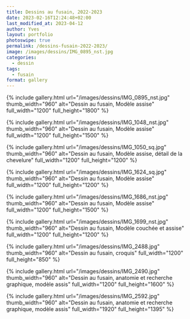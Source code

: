 ```yaml
---
title: Dessins au fusain, 2022-2023
date: 2023-02-16T12:24:48+02:00
last_modified_at: 2023-04-12
author: Yves
layout: portfolio
photoswipe: true
permalink: /dessins-fusain-2022-2023/
image: /images/dessins/IMG_0895_nst.jpg
categories:
  - dessin
tags:
  - fusain
format: gallery
---
```


<div class="photoswipe-gallery">
{% include gallery.html
 url="/images/dessins/IMG_0895_nst.jpg"
 thumb_width="960" alt="Dessin au fusain, Modèle assise"
 full_width="1200" full_height="1800"
%}

{% include gallery.html
 url="/images/dessins/IMG_1048_nst.jpg"
 thumb_width="960" alt="Dessin au fusain, Modèle assise"
 full_width="1200" full_height="1500"
%}

{% include gallery.html
 url="/images/dessins/IMG_1050_sq.jpg"
 thumb_width="960" alt="Dessin au fusain, Modèle assise, détail de la chevelure"
 full_width="1200" full_height="1200"
%}

{% include gallery.html
 url="/images/dessins/IMG_1624_sq.jpg"
 thumb_width="960" alt="Dessin au fusain, Modèle assise"
 full_width="1200" full_height="1200"
%}

{% include gallery.html
 url="/images/dessins/IMG_1686_nst.jpg"
 thumb_width="960" alt="Dessin au fusain, Modèle assise"
 full_width="1200" full_height="1500"
%}

{% include gallery.html
 url="/images/dessins/IMG_1699_nst.jpg"
 thumb_width="960" alt="Dessin au fusain, Modèle couchée et assise"
 full_width="1200" full_height="1200"
%}

{% include gallery.html
 url="/images/dessins/IMG_2488.jpg"
 thumb_width="960" alt="Dessin au fusain, croquis"
 full_width="1200" full_height="850"
%}

{% include gallery.html
 url="/images/dessins/IMG_2490.jpg"
 thumb_width="960" alt="Dessin au fusain, anatomie et recherche graphique, modèle assis"
 full_width="1200" full_height="1600"
%}

{% include gallery.html
 url="/images/dessins/IMG_2592.jpg"
 thumb_width="960" alt="Dessin au fusain, anatomie et recherche graphique, modèle assis"
 full_width="1920" full_height="1395"
%}



</div>
